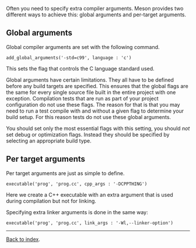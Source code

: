Often you need to specify extra compiler arguments. Meson provides two different ways to achieve this: global arguments and per-target arguments.

Global arguments
--

Global compiler arguments are set with the following command.

    add_global_arguments('-std=c99', language : 'c')

This sets the flag that controls the C language standard used.

Global arguments have certain limitations. They all have to be defined before any build targets are specified. This ensures that the global flags are the same for every single source file built in the entire project with one exception. Compilation tests that are run as part of your project configuration do not use these flags. The reason for that is that you may need to run a test compile with and without a given flag to determine your build setup. For this reason tests do not use these global arguments.

You should set only the most essential flags with this setting, you should *not* set debug or optimization flags. Instead they should be specified by selecting an appropriate build type.

Per target arguments
--

Per target arguments are just as simple to define.

    executable('prog', 'prog.cc', cpp_args : '-DCPPTHING')

Here we create a C++ executable with an extra argument that is used during compilation but not for linking. 

Specifying extra linker arguments is done in the same way:

    executable('prog', 'prog.cc', link_args : '-Wl,--linker-option')


---

[Back to index](Manual).
